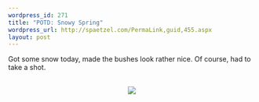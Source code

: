 ```yaml
--- 
wordpress_id: 271
title: "POTD: Snowy Spring"
wordpress_url: http://spaetzel.com/PermaLink,guid,455.aspx
layout: post
---
```

Got some snow today, made the bushes look rather nice. Of course, had to take a shot.<br />
        <br />
        <center><a href="http://www.redune.com/photos/Edited/Snowy Spring_l.jpg"><img src="http://www.redune.com/photos/Edited/Snowy Spring_m.jpg" border= 0></a>
        </center>
        <img width="0" height="0" src="http://spaetzel.com/aggbug.ashx?id=455" />

